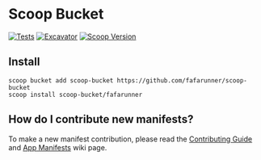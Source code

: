 # Scoop Bucket

[![Tests](https://github.com/fafarunner/scoop-bucket/actions/workflows/ci.yml/badge.svg)](https://github.com/fafarunner/scoop-bucket/actions/workflows/ci.yml)
[![Excavator](https://github.com/fafarunner/scoop-bucket/actions/workflows/excavator.yml/badge.svg)](https://github.com/fafarunner/scoop-bucket/actions/workflows/excavator.yml)
[![Scoop Version](https://img.shields.io/scoop/v/fafarunner?bucket=https%3A%2F%2Fgithub.com%2Ffafarunner%2Fscoop-bucket)](https://scoop.sh/#/apps?q=fafarunner&o=false&id=d82f75b3e4ad483c1a4a3fc356ab88d588728c57)

## Install

```pwsh
scoop bucket add scoop-bucket https://github.com/fafarunner/scoop-bucket
scoop install scoop-bucket/fafarunner
```

## How do I contribute new manifests?

To make a new manifest contribution, please read the [Contributing
Guide](https://github.com/ScoopInstaller/.github/blob/main/.github/CONTRIBUTING.md)
and [App Manifests](https://github.com/ScoopInstaller/Scoop/wiki/App-Manifests)
wiki page.
